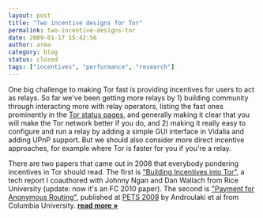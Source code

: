 ```yaml
---
layout: post
title: "Two incentive designs for Tor"
permalink: two-incentive-designs-tor
date: 2009-01-17 15:42:56
author: arma
category: blog
status: closed
tags: ["incentives", "performance", "research"]
---
```


One big challenge to making Tor fast is providing incentives for users to act as relays. So far we've been getting more relays by 1) building community through interacting more with relay operators, listing the fast ones prominently in the [Tor status pages](http://torstatus.kgprog.com/index.php?SR=Bandwidth&SO=Desc), and generally making it clear that you will make the Tor network better if you do, and 2) making it really easy to configure and run a relay by adding a simple GUI interface in Vidalia and adding UPnP support. But we should also consider more direct incentive approaches, for example where Tor is faster for you if you're a relay.

There are two papers that came out in 2008 that everybody pondering incentives in Tor should read. The first is ["Building Incentives into Tor"](http://freehaven.net/anonbib/#incentives-fc10), a tech report I coauthored with Johnny Ngan and Dan Wallach from Rice University (update: now it's an FC 2010 paper). The second is ["Payment for Anonymous Routing"](http://freehaven.net/anonbib/#raykova-pet2008), published at [PETS 2008](http://petsymposium.org/2008/program.php) by Androulaki et al from Columbia University. [**read more »**](https://blog.torproject.org/blog/two-incentive-designs-tor)
